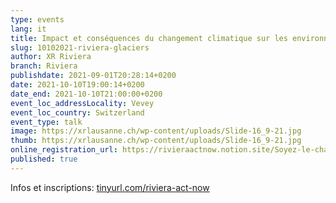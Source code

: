 ```yaml
---
type: events
lang: it
title: Impact et conséquences du changement climatique sur les environnements alpins
slug: 10102021-riviera-glaciers
author: XR Riviera
branch: Riviera
publishdate: 2021-09-01T20:28:14+0200
date: 2021-10-10T19:00:14+0200
date_end: 2021-10-10T21:00:00+0200
event_loc_addressLocality: Vevey
event_loc_country: Switzerland
event_type: talk
image: https://xrlausanne.ch/wp-content/uploads/Slide-16_9-21.jpg
thumb: https://xrlausanne.ch/wp-content/uploads/Slide-16_9-21.jpg
online_registration_url: https://rivieraactnow.notion.site/Soyez-le-changement-09402a28bd774b00aa6b4a426fce416e
published: true
---
```

<!--StartFragment-->

Infos et inscriptions: [tinyurl.com/riviera-act-now](https://tinyurl.com/riviera-act-now?fbclid=IwAR2JcD_PLW71JtjQT7KVBNu5b2byd3u6QQUAm1eGjZlvEQm9RkSEcnh1f5k)

<!--EndFragment-->